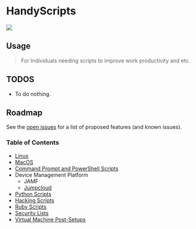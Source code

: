 # HandyScripts
![](/img/bean.jpg)

## Usage

> For Individuals needing scripts to improve work productivity and etc.


## TODOS

- To do nothing.

## Roadmap

See the [open issues](https://github.com/austinsonger/HandyScripts/issues) for a list of proposed features (and known issues).


### Table of Contents

- [Linux](/Linux)
- [MacOS](/MacOS)
- [Command Prompt and PowerShell Scripts](/Command_Prompt_and_PowerShell)
- Device Management Platform
  - JAMF
  - [Jumpcloud](https://github.com/austinsonger/HandyScripts/tree/master/Device_Management_Platforms/JC)
- [Python Scripts](https://github.com/austinsonger/HandyScripts/tree/master/Python)
- [Hacking Scripts](/Hacking)
- [Ruby Scripts](/Ruby)
- [Security Lists](/SecurityLists)
- [Virtual Machine Post-Setups](/VirtualMachine-Setups)


